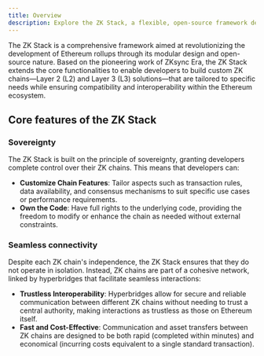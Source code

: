 ```yaml
---
title: Overview
description: Explore the ZK Stack, a flexible, open-source framework designed for creating sovereign ZK-powered Ethereum rollups, known as ZK chains, utilizing the foundational technology of ZKsync Era.
---
```


The ZK Stack is a comprehensive framework aimed at revolutionizing the development of Ethereum rollups through its modular design and open-source nature.
Based on the pioneering work of ZKsync Era,
the ZK Stack extends the core functionalities to enable developers
to build custom ZK chains—Layer 2 (L2) and Layer 3 (L3) solutions—that are tailored to specific needs
while ensuring compatibility and interoperability within the Ethereum ecosystem.

## Core features of the ZK Stack

### Sovereignty

The ZK Stack is built on the principle of sovereignty, granting developers complete control over their ZK chains.
This means that developers can:

- **Customize Chain Features**: Tailor aspects such as transaction rules,
data availability, and consensus mechanisms to suit specific use cases or performance requirements.
- **Own the Code**: Have full rights to the underlying code, providing the freedom to modify or enhance the chain as needed without external constraints.

### Seamless connectivity

Despite each ZK chain's independence, the ZK Stack ensures that they do not operate in isolation.
Instead, ZK chains are part of a cohesive network, linked by hyperbridges that facilitate seamless interactions:

- **Trustless Interoperability**: Hyperbridges allow for secure and reliable communication between different ZK chains
without needing to trust a central authority, making interactions as trustless as those on Ethereum itself.
- **Fast and Cost-Effective**: Communication and asset transfers between ZK chains are designed to be both rapid (completed within minutes)
and economical (incurring costs equivalent to a single standard transaction).
